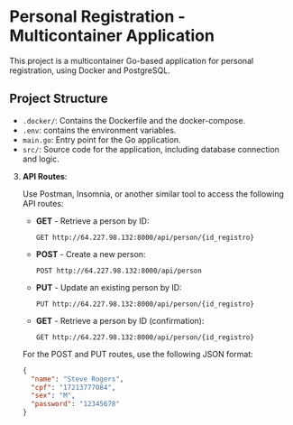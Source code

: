 # Personal Registration - Multicontainer Application

This project is a multicontainer Go-based application for personal registration, using Docker and PostgreSQL.

## Project Structure

- `.docker/`: Contains the Dockerfile and the docker-compose.
- `.env`: contains the environment variables.
- `main.go`: Entry point for the Go application.
- `src/`: Source code for the application, including database connection and logic.

3. **API Routes**:

   Use Postman, Insomnia, or another similar tool to access the following API routes:

   - **GET** - Retrieve a person by ID:
     ```http
     GET http://64.227.98.132:8000/api/person/{id_registro}
     ```

   - **POST** - Create a new person:
     ```http
     POST http://64.227.98.132:8000/api/person
     ```

   - **PUT** - Update an existing person by ID:
     ```http
     PUT http://64.227.98.132:8000/api/person/{id_registro}
     ```

   - **GET** - Retrieve a person by ID (confirmation):
     ```http
     GET http://64.227.98.132:8000/api/person/{id_registro}
     ```

   For the POST and PUT routes, use the following JSON format:

   ```json
   {
     "name": "Steve Rogers",
     "cpf": "17213777084",
     "sex": "M",
     "password": "12345678"
   }
   ```

